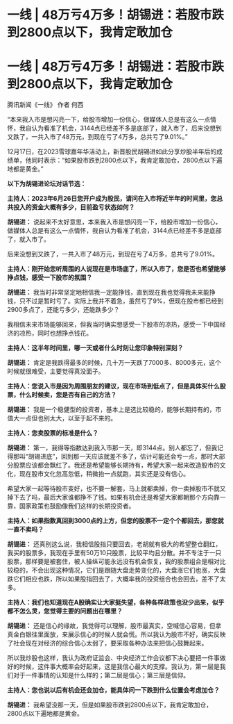 # 一线 | 48万亏4万多！胡锡进：若股市跌到2800点以下，我肯定敢加仓

# 一线 | 48万亏4万多！胡锡进：若股市跌到2800点以下，我肯定敢加仓

腾讯新闻《一线》 作者 何西

“本来我入市是想闪亮一下，给股市增加一份信心，做媒体人总是有这么一点情怀，我自认为看准了机会，3144点已经差不多是底部了，就入市了，后来没想到又跌了，一共入市了48万元，到现在亏了4万多，总共亏了9.01%。”

12月17日，在2023雪球嘉年华活动上，新晋股民胡锡进如此分享炒股半年后的成绩单，他同时表示：“如果股市跌到2800点以下，我肯定敢加仓，2800点以下遍地都是黄金。”

**以下为胡锡进论坛对话节选：**

**主持人：2023年6月26日您开户成为股民，请问在入市将近半年的时间里，您总共投入的资金大概有多少，目前盈亏状态如何？**

**胡锡进：**
说起来不太好意思，本来我入市是想闪亮一下，给股市增加一份信心，做媒体人总是有这么一点情怀，我自认为看准了机会，3144点已经差不多是底部了，就入市了。

后来没想到又跌了，一共入市了48万元，到现在亏了4万多，总共亏了9.01%。

**主持人：刚开始您听周围的人说现在是市场底了，所以入市了，您是否也希望能够挣点钱，感受一下股市的氛围？**

**胡锡进：**
我当时非常坚定地相信我一定能挣钱，直到现在我也觉得我未来能挣钱，只不过是暂时亏了。实际上我并不着急，虽然亏了9%，但现在股市都已经到2900多点了，还能亏多少，还能跌多少？

我相信未来市场能够回来，但我当时确实想感受一下股市的凉热，感受一下中国经济的凉热，同时也想挣点钱花。

**主持人：这半年时间里，哪一天或者什么时刻让您印象特别深刻？**

**胡锡进：** 肯定是我跌得最多的时候，几十万一天跌了7000多、8000多元，这个时候就很难受，主要觉得真没面子。

**主持人：您说入市是因为周围朋友的建议，现在市场到低点了，但是具体买什么股票，什么时候卖，您是否有自己的方法？**

**胡锡进：** 我是一个稳健型的投资者，基本上是选比较稳的，能够长期持有的，市值大一点但也别太大，以至于起不来的。

**主持人：您卖股票的标准是什么？**

**胡锡进：**
第一，我得等指数达到我入市那一天，即3144点。别人都忘了，但我记得那叫“胡锡进底”，回到那一天应该就差不多了，估计可能还会亏一点，那时大部分股票应该都会飘红了。我还是希望能够长期持有，希望大家一起来改造股市的文化，现在股市文化忽高忽低，稍微抬一点就跑，其实还是没有信心。

希望大家一起等待股市变好，也不要一解套，马上就都卖掉，你一卖掉股市不就又掉下去了吗，最后大家谁都挣不了钱。如果有机会还是希望大家都朝那个方向靠一靠，国家政策也鼓励像我们这样的长期投资者。

**主持人：如果指数真回到3000点的上方，但您的股票不一定个个都回去，那您就一直不卖吗？**

**胡锡进：**
还真别这么说，我相信股指只要回去，老胡就有极大的希望整仓翻红，我买的股票多，我现在手里有50万10只股票，比较平均且分散。并不专注于一只股票，那样要是被套住，被人操纵可能永远没有机会恢复，我的股票组合是相对比较稳的，不会出现这种情况，它们是跟随大盘走势变化的，大盘涨它们也涨，大盘跌它们相应也跌，所以如果股指回去了，大概率我的投资组合也会回去，差不了太多。

**主持人：我们也知道现在A股确实让大家挺失望，各种各样政策也没少出来，似乎都不怎么灵，您觉得主要的问题出在哪里？**

**胡锡进：**
还是信心的缘故，我觉得可以理解，股市最真实，空喊信心容易，但拿真金白银往里面放，来展示信心的时候人就会慌。所以我认为股市不好，确实反映了社会现在对经济的综合信心太弱了，要采取各种办法来把信心鼓舞起来。

所以我炒股也这样，我认为政府证监会、中央经济工作会议都下决心要把一件事做好的时候，这件事大概率会好起来，这是我信心最大的支撑。我认为，第一层是我们对于一件事情的认知是什么样的；第二层是信心；第三层是信仰。

**主持人：您也说以后有机会还会加仓，能具体问一下跌到什么位置会考虑加仓？**

**胡锡进：** 我希望没那一天，但是如果股市跌到2800点以下，我肯定敢加仓，2800点以下遍地都是黄金。

